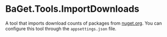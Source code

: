 # BaGet.Tools.ImportDownloads

A tool that imports download counts of packages from [nuget.org](https://www.nuget.org).
You can configure this tool through the `appsettings.json` file.